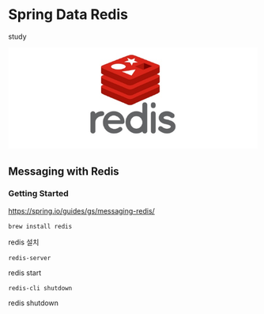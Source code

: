 # Spring Data Redis

study

![redis](/doc/redis.jpg)


## Messaging with Redis

### Getting Started 

https://spring.io/guides/gs/messaging-redis/


```
brew install redis
```
redis 설치 
```
redis-server
```
redis start

```
redis-cli shutdown
```

redis shutdown